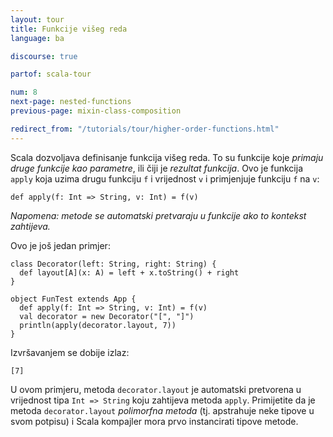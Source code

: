 ```yaml
---
layout: tour
title: Funkcije višeg reda
language: ba

discourse: true

partof: scala-tour

num: 8
next-page: nested-functions
previous-page: mixin-class-composition

redirect_from: "/tutorials/tour/higher-order-functions.html"
---
```


Scala dozvoljava definisanje funkcija višeg reda.
To su funkcije koje _primaju druge funkcije kao parametre_, ili čiji je _rezultat funkcija_.
Ovo je funkcija `apply` koja uzima drugu funkciju `f` i vrijednost `v` i primjenjuje funkciju `f` na `v`:

```tut
def apply(f: Int => String, v: Int) = f(v)
```

_Napomena: metode se automatski pretvaraju u funkcije ako to kontekst zahtijeva._

Ovo je još jedan primjer:
 
```tut
class Decorator(left: String, right: String) {
  def layout[A](x: A) = left + x.toString() + right
}

object FunTest extends App {
  def apply(f: Int => String, v: Int) = f(v)
  val decorator = new Decorator("[", "]")
  println(apply(decorator.layout, 7))
}
```
 
Izvršavanjem se dobije izlaz:

```
[7]
```

U ovom primjeru, metoda `decorator.layout` je automatski pretvorena u vrijednost tipa `Int => String` koju zahtijeva metoda `apply`.
Primijetite da je metoda `decorator.layout` _polimorfna metoda_ (tj. apstrahuje neke tipove u svom potpisu)
i Scala kompajler mora prvo instancirati tipove metode.
